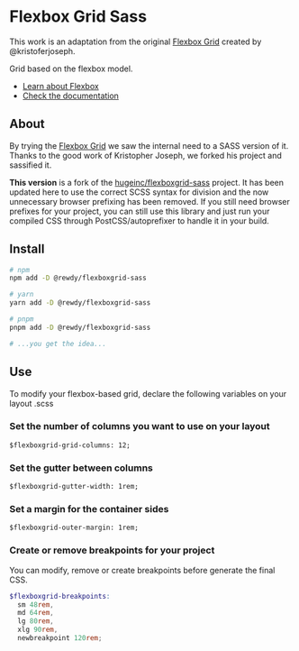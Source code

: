 # Flexbox Grid Sass

This work is an adaptation from the original [Flexbox Grid](http://flexboxgrid.com/) created by @kristoferjoseph.

Grid based on the flexbox model.

* [Learn about Flexbox](https://css-tricks.com/snippets/css/a-guide-to-flexbox/)
* [Check the documentation](http://rewdy.github.io/flexboxgrid-sass)

## About

By trying the [Flexbox Grid](http://flexboxgrid.com/) we saw the internal need to a SASS version of it. Thanks to the good work of Kristopher Joseph, we forked his project and sassified it.

**This version** is a fork of the [hugeinc/flexboxgrid-sass](https://github.com/hugeinc/flexboxgrid-sass) project. It has been updated here to use the correct SCSS syntax for division and the now unnecessary browser prefixing has been removed. If you still need browser prefixes for your project, you can still use this library and just run your compiled CSS through PostCSS/autoprefixer to handle it in your build.

## Install

```bash
# npm
npm add -D @rewdy/flexboxgrid-sass

# yarn
yarn add -D @rewdy/flexboxgrid-sass

# pnpm
pnpm add -D @rewdy/flexboxgrid-sass

# ...you get the idea...
```

## Use

To modify your flexbox-based grid, declare the following variables on your layout .scss

### Set the number of columns you want to use on your layout

`$flexboxgrid-grid-columns: 12;`

### Set the gutter between columns

`$flexboxgrid-gutter-width: 1rem;`

### Set a margin for the container sides

`$flexboxgrid-outer-margin: 1rem;`

### Create or remove breakpoints for your project

You can modify, remove or create breakpoints before generate the final CSS.

```scss
$flexboxgrid-breakpoints:
  sm 48rem,
  md 64rem,
  lg 80rem,
  xlg 90rem,
  newbreakpoint 120rem;
```
